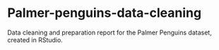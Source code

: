 # Palmer-penguins-data-cleaning
Data cleaning and preparation report for the Palmer Penguins dataset, created in RStudio.
